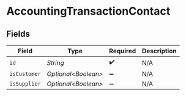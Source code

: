 # AccountingTransactionContact


## Fields

| Field                | Type                 | Required             | Description          |
| -------------------- | -------------------- | -------------------- | -------------------- |
| `id`                 | *String*             | :heavy_check_mark:   | N/A                  |
| `isCustomer`         | *Optional\<Boolean>* | :heavy_minus_sign:   | N/A                  |
| `isSupplier`         | *Optional\<Boolean>* | :heavy_minus_sign:   | N/A                  |